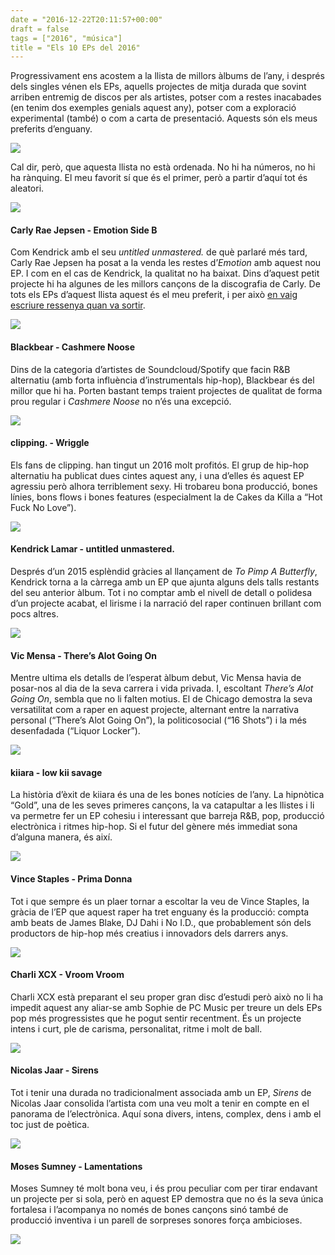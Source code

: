 ```yaml
---
date = "2016-12-22T20:11:57+00:00"
draft = false
tags = ["2016", "música"]
title = "Els 10 EPs del 2016"
---
```

Progressivament ens acostem a la llista de millors àlbums de l’any, i després dels singles vénen els EPs, aquells projectes de mitja durada que sovint arriben entremig de discos per als artistes, potser com a restes inacabades (en tenim dos exemples genials aquest any), potser com a exploració experimental (també) o com a carta de presentació. Aquests són els meus preferits d’enguany.

<a href="http://enricllonch.com/post/154817708239/els-10-eps-del-2016"><img class="pImageFull" src="https://68.media.tumblr.com/8544b27ec864b0c760f809c0250f9f77/tumblr_oi9zyzlIJP1u00ofno2_1280.png"></a><br>

<!-- more -->

Cal dir, però, que aquesta llista no està ordenada. No hi ha números, no hi ha rànquing. El meu favorit sí que és el primer, però a partir d’aquí tot és aleatori.

<img class="pImageFull" src="https://68.media.tumblr.com/414cc6bc045d238274b58592e713dcd6/tumblr_oilr52XMDR1u00ofno2_1280.png">

#### Carly Rae Jepsen - Emotion Side B

Com Kendrick amb el seu <em>untitled unmastered.</em> de què parlaré més tard, Carly Rae Jepsen ha posat a la venda les restes d’<em>Emotion</em> amb aquest nou EP. I com en el cas de Kendrick, la qualitat no ha baixat. Dins d’aquest petit projecte hi ha algunes de les millors cançons de la discografia de Carly. De tots els EPs d’aquest llista aquest és el meu preferit, i per això [en vaig escriure ressenya quan va sortir](http://enricllonch.com/post/149665099694/emotion-side-b).

<img class="pImageFull" src="https://68.media.tumblr.com/d4a010fd3c660a1de119d5d4bff19941/tumblr_oilr52XMDR1u00ofno3_1280.png">

#### Blackbear - Cashmere Noose

Dins de la categoria d’artistes de Soundcloud/Spotify que facin R&B alternatiu (amb forta influència d’instrumentals hip-hop), Blackbear és del millor que hi ha. Porten bastant temps traient projectes de qualitat de forma prou regular i *Cashmere Noose* no n’és una excepció.

<img class="pImageFull" src="https://68.media.tumblr.com/bd6c465bca8e6be9f8554fa2a2854792/tumblr_oilr52XMDR1u00ofno4_1280.png">

#### clipping. - Wriggle

Els fans de clipping. han tingut un 2016 molt profitós. El grup de hip-hop alternatiu ha publicat dues cintes aquest any, i una d’elles és aquest EP agressiu però alhora terriblement sexy. Hi trobareu bona producció, bones línies, bons flows i bones features (especialment la de Cakes da Killa a “Hot Fuck No Love”). 

<img class="pImageFull" src="https://68.media.tumblr.com/ad0b8ac9425d545b7e0e96d8d4708f02/tumblr_oilr52XMDR1u00ofno5_1280.png">

#### Kendrick Lamar - untitled unmastered.

Després d’un 2015 esplèndid gràcies al llançament de *To Pimp A Butterfly*, Kendrick torna a la càrrega amb un EP que ajunta alguns dels talls restants del seu anterior àlbum. Tot i no comptar amb el nivell de detall o polidesa d’un projecte acabat, el lirisme i la narració del raper continuen brillant com pocs altres.

<img class="pImageFull" src="https://68.media.tumblr.com/cd558ef9e57ad043d681bcd99c216eec/tumblr_oilr52XMDR1u00ofno6_1280.png">

#### Vic Mensa - There’s Alot Going On

Mentre ultima els detalls de l’esperat àlbum debut, Vic Mensa havia de posar-nos al dia de la seva carrera i vida privada. I, escoltant *There’s Alot Going On*, sembla que no li falten motius. El de Chicago demostra la seva versatilitat com a raper en aquest projecte, alternant entre la narrativa personal (“There’s Alot Going On”), la politicosocial (“16 Shots”) i la més desenfadada (“Liquor Locker”).

<img class="pImageFull" src="https://68.media.tumblr.com/3f5f0236d035ea981a00b83433021f62/tumblr_oilr52XMDR1u00ofno7_1280.png">

#### kiiara - low kii savage

La història d’èxit de kiiara és una de les bones notícies de l’any. La hipnòtica “Gold”, una de les seves primeres cançons, la va catapultar a les llistes i li va permetre fer un EP cohesiu i interessant que barreja R&B, pop, producció electrònica i ritmes hip-hop. Si el futur del gènere més immediat sona d’alguna manera, és així.

<img class="pImageFull" src="https://68.media.tumblr.com/23739e629b3a74f18f212720332c03cc/tumblr_oilr52XMDR1u00ofno1_1280.png">

#### Vince Staples - Prima Donna

Tot i que sempre és un plaer tornar a escoltar la veu de Vince Staples, la gràcia de l’EP que aquest raper ha tret enguany és la producció: compta amb beats de James Blake, DJ Dahi i No I.D., que probablement són dels productors de hip-hop més creatius i innovadors dels darrers anys. 

<img class="pImageFull" src="https://68.media.tumblr.com/2f8fc1b798b85c401efe88e5768804c4/tumblr_oilr52XMDR1u00ofno8_1280.png">

#### Charli XCX - Vroom Vroom

Charli XCX està preparant el seu proper gran disc d’estudi però això no li ha impedit aquest any aliar-se amb Sophie de PC Music per treure un dels EPs pop més progressistes que he pogut sentir recentment. És un projecte intens i curt, ple de carisma, personalitat, ritme i molt de ball. 

<img class="pImageFull" src="https://68.media.tumblr.com/8883986e216d769bc2bf64f84527d782/tumblr_oilrn0qv2e1u00ofno1_1280.png">

#### Nicolas Jaar - Sirens

Tot i tenir una durada no tradicionalment associada amb un EP, *Sirens* de Nicolas Jaar consolida l’artista com una veu molt a tenir en compte en el panorama de l’electrònica. Aquí sona divers, intens, complex, dens i amb el toc just de poètica. 

<img class="pImageFull" src="https://68.media.tumblr.com/a8a487a344b7a7a13558576cfb1c83c7/tumblr_oilrn0qv2e1u00ofno2_1280.png">

#### Moses Sumney - Lamentations

Moses Sumney té molt bona veu, i és prou peculiar com per tirar endavant un projecte per si sola, però en aquest EP demostra que no és la seva única fortalesa i l’acompanya no només de bones cançons sinó també de producció inventiva i un parell de sorpreses sonores força ambicioses.

<img id="splashFade" src="https://68.media.tumblr.com/dbeb1e1a9a6827c824be9ca91ef6aa93/tumblr_oiluemEy881u00ofno1_1280.png">
